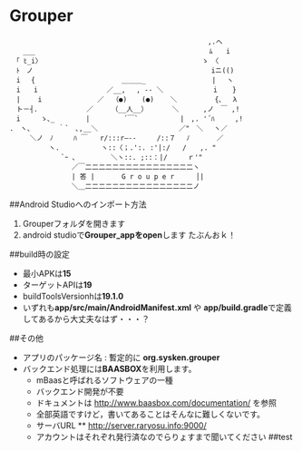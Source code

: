 # Grouper

    　 　 　 　　　　　　　　　　　　　　　　　　　　　　　　 ,.へ
    　　___ 　　　　　　　 　 　 　 　 　　　　　　　　  　　ﾑ　　i
    　「 ﾋ_i〉　　　 　 　　　　　　 　 　　　　　　  　　　 ゝ　〈
    　ﾄ　ノ 　　　　　　　　　　　　　　　　　　 　　 　 　　　iニ(()
    　i 　{ 　 　　　　　　　 　　　＿＿＿_ 　 　　　　 　　　| 　ヽ
    　i　　i　　　 　　　　 　　／__,　 , ‐- ＼ 　 　 　 　　i  　}
    　|　　 i　　　　 　　 　／  （●) 　 (●)    ＼　　　　　 {､　 λ
    　ト－┤.　　  　　　　／ 　 　（__人__） 　　　＼　　　 ,ノ　￣ ,!
    　i　　　ゝ､_ 　　　　|　　　　　´￣` 　 　　　　|　,. '´ﾊ　　　,!
    .　ヽ、 　　　｀`　､,__＼ 　　 　 　　　　　 　 ／"　＼ 　ヽ／
    　　　＼ノ　ﾉ　　　ﾊ ￣   r/:::r―--     /::７　 ﾉ　　　　／
    　 　　 　 ヽ.　　  　　　ヽ::〈；.':. :'|:/   /　　,. "
    　　　　　　　 `ｰ ､  　　　　＼ヽ::. ;::：|/　　　ｒ'"
    　       　　　　／￣二二二二二二二二二二二二二二二二ヽ
    　       　　　　| 答 |　　　　G r o u p e r 　 　│|
           　　　　　＼＿二二二二二二二二二二二二二二二二ノ

##Android Studioへのインポート方法
1. Grouperフォルダを開きます
2. android studioで**Grouper_appをopen**します
たぶんおｋ！

##build時の設定
* 最小APKは**15**
* ターゲットAPIは**19**
* buildToolsVersionhは**19.1.0**
* いずれも**app/src/main/AndroidManifest.xml** や **app/build.gradle**で定義してあるから大丈夫なはず・・・？

##その他
* アプリのパッケージ名 : 暫定的に **org.sysken.grouper**
* バックエンド処理には**BAASBOX**を利用します。
    * mBaasと呼ばれるソフトウェアの一種
    * バックエンド開発が不要
    * ドキュメントは http://www.baasbox.com/documentation/ を参照
    * 全部英語ですけど，書いてあることはそんなに難しくないです。
    * サーバURL ** http://server.raryosu.info:9000/
    * アカウントはそれぞれ発行済なのでらりょすまで聞いてください
##test
